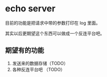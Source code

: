 # echo server

目前的功能是把请求中带的参数打印在 log 里面。

其实以后更期望这个东西可以做成一个反连平台吧。

## 期望有的功能

1. 发送来的数据存储（TODO）
2. 各种反连平台吧 （TODO）